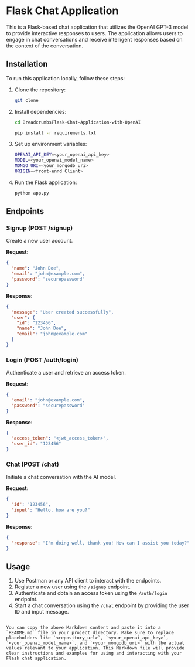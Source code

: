 
# Flask Chat Application

This is a Flask-based chat application that utilizes the OpenAI GPT-3 model to provide interactive responses to users. The application allows users to engage in chat conversations and receive intelligent responses based on the context of the conversation.

## Installation

To run this application locally, follow these steps:

1. Clone the repository:
   ```bash
   git clone 
   ```

2. Install dependencies:
   ```bash
   cd BreadcrumbsFlask-Chat-Application-with-OpenAI

   pip install -r requirements.txt
   ```

3. Set up environment variables:
   ```bash
   OPENAI_API_KEY=<your_openai_api_key>
   MODEL=<your_openai_model_name>
   MONGO_URI=<your_mongodb_uri>
   ORIGIN=<front-ennd Client>
   ```

4. Run the Flask application:
   ```bash
   python app.py
   ```

## Endpoints

### Signup (POST /signup)

Create a new user account.

**Request:**
```json
{
  "name": "John Doe",
  "email": "john@example.com",
  "password": "securepassword"
}
```

**Response:**
```json
{
  "message": "User created successfully",
  "user": {
    "id": "123456",
    "name": "John Doe",
    "email": "john@example.com"
  }
}
```

### Login (POST /auth/login)

Authenticate a user and retrieve an access token.

**Request:**
```json
{
  "email": "john@example.com",
  "password": "securepassword"
}
```

**Response:**
```json
{
  "access_token": "<jwt_access_token>",
  "user_id": "123456"
}
```

### Chat (POST /chat)

Initiate a chat conversation with the AI model.

**Request:**
```json
{
  "id": "123456",
  "input": "Hello, how are you?"
}
```

**Response:**
```json
{
  "response": "I'm doing well, thank you! How can I assist you today?"
}
```

## Usage

1. Use Postman or any API client to interact with the endpoints.
2. Register a new user using the `/signup` endpoint.
3. Authenticate and obtain an access token using the `/auth/login` endpoint.
4. Start a chat conversation using the `/chat` endpoint by providing the user ID and input message.
```

You can copy the above Markdown content and paste it into a `README.md` file in your project directory. Make sure to replace placeholders like `<repository_url>`, `<your_openai_api_key>`, `<your_openai_model_name>`, and `<your_mongodb_uri>` with the actual values relevant to your application. This Markdown file will provide clear instructions and examples for using and interacting with your Flask chat application.
